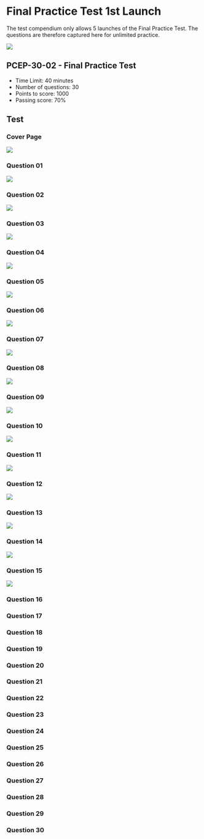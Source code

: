# Final Practice Test 1st Launch

The test compendium only allows 5 launches of the Final Practice Test. The questions are therefore captured here for unlimited practice.&#x20;

![](<../../.gitbook/assets/Practice Test.png>)

## PCEP-30-02 - Final Practice Test

* Time Limit: 40 minutes&#x20;
* Number of questions: 30
* Points to score: 1000
* Passing score: 70%

## Test

### Cover Page

![](<../../.gitbook/assets/Final Practice Test 1st Launch 00.png>)

### Question 01

![](<../../.gitbook/assets/Final Practice Test 1st Launch 01.png>)

### Question 02

![](<../../.gitbook/assets/Final Practice Test 1st Launch 02.png>)

### Question 03

![](<../../.gitbook/assets/Final Practice Test 1st Launch 03.png>)

### Question 04

![](<../../.gitbook/assets/Final Practice Test 1st Launch 04.png>)

### Question 05

![](<../../.gitbook/assets/Final Practice Test 1st Launch 05.png>)

### Question 06

![](<../../.gitbook/assets/Final Practice Test 1st Launch 06.png>)

### Question 07

![](<../../.gitbook/assets/Final Practice Test 1st Launch 07.png>)

### Question 08

![](<../../.gitbook/assets/Final Practice Test 1st Launch 08.png>)

### Question 09

![](<../../.gitbook/assets/Final Practice Test 1st Launch 09.png>)

### Question 10

![](<../../.gitbook/assets/Final Practice Test 1st Launch 10.png>)

### Question 11

![](<../../.gitbook/assets/Final Practice Test 1st Launch 11.png>)

### Question 12

![](<../../.gitbook/assets/Final Practice Test 1st Launch 12.png>)

### Question 13

![](<../../.gitbook/assets/Final Practice Test 1st Launch 13.png>)

### Question 14

![](<../../.gitbook/assets/Final Practice Test 1st Launch 14.png>)

### Question 15

![](<../../.gitbook/assets/Final Practice Test 1st Launch 15.png>)

### Question 16



### Question 17



### Question 18



### Question 19



### Question 20



### Question 21



### Question 22



### Question 23



### Question 24



### Question 25



### Question 26



### Question 27



### Question 28



### Question 29



### Question 30



